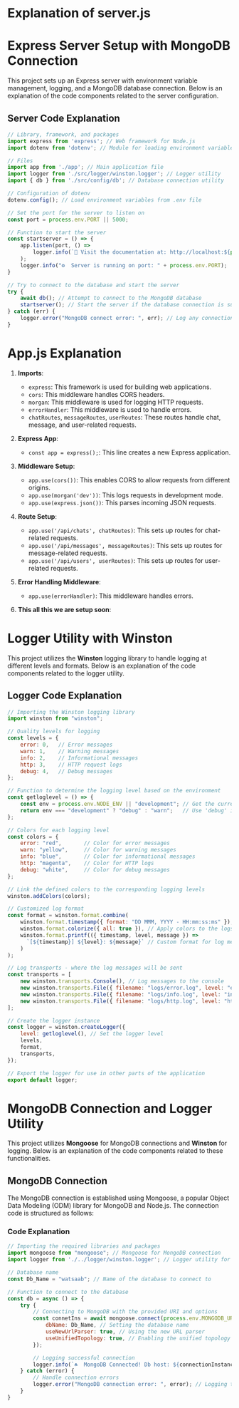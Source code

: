 # Explanation of server.js

# Express Server Setup with MongoDB Connection

This project sets up an Express server with environment variable management, logging, and a MongoDB database connection. Below is an explanation of the code components related to the server configuration.

## Server Code Explanation

```javascript
// Library, framework, and packages
import express from 'express'; // Web framework for Node.js
import dotenv from 'dotenv'; // Module for loading environment variables

// Files
import app from './app'; // Main application file
import logger from './src/logger/winston.logger'; // Logger utility
import { db } from './src/config/db'; // Database connection utility

// Configuration of dotenv
dotenv.config(); // Load environment variables from .env file

// Set the port for the server to listen on
const port = process.env.PORT || 5000;

// Function to start the server
const startserver = () => {
    app.listen(port, () =>
        logger.info(`📑 Visit the documentation at: http://localhost:${process.env.PORT || 8080}`)
    );
    logger.info("⚙️  Server is running on port: " + process.env.PORT);
}

// Try to connect to the database and start the server
try {
    await db(); // Attempt to connect to the MongoDB database
    startserver(); // Start the server if the database connection is successful
} catch (err) {
    logger.error("MongoDB connect error: ", err); // Log any connection errors
}
```

# App.js Explanation 

1. **Imports**:
   - `express`: This framework is used for building web applications.
   - `cors`: This middleware handles CORS headers.
   - `morgan`: This middleware is used for logging HTTP requests.
   - `errorHandler`: This middleware is used to handle errors.
   - `chatRoutes`, `messageRoutes`, `userRoutes`: These routes handle chat, message, and user-related requests.

2. **Express App**:
   - `const app = express();`: This line creates a new Express application.

3. **Middleware Setup**:
   - `app.use(cors())`: This enables CORS to allow requests from different origins.
   - `app.use(morgan('dev'))`: This logs requests in development mode.
   - `app.use(express.json())`: This parses incoming JSON requests.

4. **Route Setup**:
   - `app.use('/api/chats', chatRoutes)`: This sets up routes for chat-related requests.
   - `app.use('/api/messages', messageRoutes)`: This sets up routes for message-related requests.
   - `app.use('/api/users', userRoutes)`: This sets up routes for user-related requests.

5. **Error Handling Middleware**:
   - `app.use(errorHandler)`: This middleware handles errors.
6. **This all this we are setup soon**:



# Logger Utility with Winston

This project utilizes the **Winston** logging library to handle logging at different levels and formats. Below is an explanation of the code components related to the logger utility.

## Logger Code Explanation

```javascript
// Importing the Winston logging library
import winston from "winston";

// Quality levels for logging
const levels = {
    error: 0,   // Error messages
    warn: 1,    // Warning messages
    info: 2,    // Informational messages
    http: 3,    // HTTP request logs
    debug: 4,   // Debug messages
};

// Function to determine the logging level based on the environment
const getloglevel = () => {
    const env = process.env.NODE_ENV || "development"; // Get the current environment, default to development
    return env === "development" ? "debug" : "warn";   // Use 'debug' in development, 'warn' in production
};

// Colors for each logging level
const colors = {
    error: "red",       // Color for error messages
    warn: "yellow",     // Color for warning messages
    info: "blue",       // Color for informational messages
    http: "magenta",    // Color for HTTP logs
    debug: "white",     // Color for debug messages
};

// Link the defined colors to the corresponding logging levels
winston.addColors(colors);

// Customized log format
const format = winston.format.combine(
    winston.format.timestamp({ format: "DD MMM, YYYY - HH:mm:ss:ms" }), // Timestamp format definition
    winston.format.colorize({ all: true }), // Apply colors to the logs
    winston.format.printf(({ timestamp, level, message }) => 
      `[${timestamp}] ${level}: ${message}` // Custom format for log messages
    )
);

// Log transports - where the log messages will be sent
const transports = [
    new winston.transports.Console(), // Log messages to the console
    new winston.transports.File({ filename: "logs/error.log", level: "error" }), // Log error messages to a file
    new winston.transports.File({ filename: "logs/info.log", level: "info" }), // Log info messages to a file
    new winston.transports.File({ filename: "logs/http.log", level: "http" }), // Log HTTP messages to a file
];

// Create the logger instance
const logger = winston.createLogger({
    level: getloglevel(), // Set the logger level
    levels,
    format,
    transports,
});

// Export the logger for use in other parts of the application
export default logger;
```
# MongoDB Connection and Logger Utility

This project utilizes **Mongoose** for MongoDB connections and **Winston** for logging. Below is an explanation of the code components related to these functionalities.

## MongoDB Connection

The MongoDB connection is established using Mongoose, a popular Object Data Modeling (ODM) library for MongoDB and Node.js. The connection code is structured as follows:

### Code Explanation

```javascript
// Importing the required libraries and packages
import mongoose from "mongoose"; // Mongoose for MongoDB connection
import logger from './../logger/winston.logger'; // Logger utility for logging connection status

// Database name
const Db_Name = "watsaab"; // Name of the database to connect to

// Function to connect to the database
const db = async () => {
    try {
        // Connecting to MongoDB with the provided URI and options
        const connetIns = await mongoose.connect(process.env.MONGODB_URI, {
            dbName: Db_Name, // Setting the database name
            useNewUrlParser: true, // Using the new URL parser
            useUnifiedTopology: true, // Enabling the unified topology layer
        });

        // Logging successful connection
        logger.info(`☘️  MongoDB Connected! Db host: ${connectionInstance.connection.host}`);
    } catch (error) {
        // Handle connection errors
        logger.error("MongoDB connection error: ", error); // Logging the error
    }
}
```